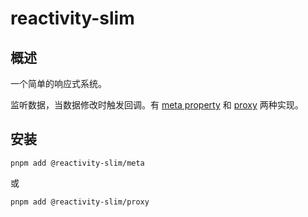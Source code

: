 # reactivity-slim

## 概述

一个简单的响应式系统。

监听数据，当数据修改时触发回调。有 [meta property](https://github.com/sakurawaifu/reactivity-slim/tree/main/packages/meta#readme) 和 [proxy](https://github.com/sakurawaifu/reactivity-slim/tree/main/packages/proxy#readme) 两种实现。

## 安装

`pnpm add @reactivity-slim/meta`

或

`pnpm add @reactivity-slim/proxy`
